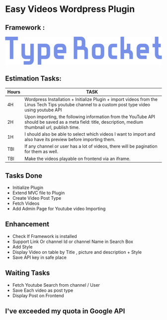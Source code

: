 # Easy Videos Wordpress Plugin

## Framework : 
[![N|Solid](https://raw.githubusercontent.com/TypeRocket/art/main/wordmark/typerocket.svg)](https://typerocket.com/)


## Estimation Tasks:

| Hours | TASK |
| ------ | ------ |
| 4H | Wordpress Installation + Initialize Plugin + import videos from the Linus Tech Tips youtube channel to a custom post type video using youtube API  |
| 2H | Upon importing, the following information from the YouTube API should be saved as a meta field: title, description, medium thumbnail url, publish time. |
| 1H | I should also be able to select which videos I want to import and also have its preview before importing them. |
| TBI | If any channel or user has a lot of videos, there will be pagination for them as well. |
| TBI | Make the videos playable on frontend via an iframe. |

## Tasks Done

- Initialize Plugin
- Extend MVC file to Plugin
- Create Video Post Type
- Fetch Videos
- Add Admin Page for Youtube video Importing


## Enhancement

- Check If Framework is installed
- Support Link Or channel Id or channel Name in Search Box
- Add Style
- Display Video on table by Title , picture and description +  Style
- Save API key in safe place


## Waiting Tasks

- Fetch Youtube Search from channel / User
- Save Each video as post type
- Display Post on Frontend


## I've exceeded  my quota in Google API